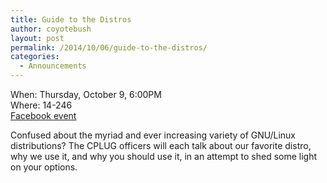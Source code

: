 ```yaml
---
title: Guide to the Distros
author: coyotebush
layout: post
permalink: /2014/10/06/guide-to-the-distros/
categories:
  - Announcements
---
```

When: Thursday, October 9, 6:00PM  
Where: 14-246  
[Facebook event][1]

<div id="event_description" data-referrer="event_description">
  <div>
    <div>
      Confused about the myriad and ever increasing variety of GNU/Linux distributions? The CPLUG officers will each talk about our favorite distro, why we use it, and why you should use it, in an attempt to shed some light on your options.
    </div>
  </div>
</div>

 [1]: https://www.facebook.com/events/520098501468001/